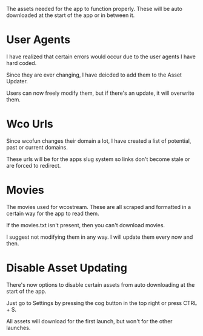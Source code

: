 The assets needed for the app to function properly. These will be auto downloaded at the start of the app or in between it.

# User Agents

I have realized that certain errors would occur due to the user agents I have hard coded.

Since they are ever changing, I have deicded to add them to the Asset Updater.

Users can now freely modify them, but if there's an update, it will overwrite them.

# Wco Urls

Since wcofun changes their domain a lot, I have created a list of potential, past or current domains.

These urls will be for the apps slug system so links don't become stale or are forced to redirect.

# Movies

The movies used for wcostream. These are all scraped and formatted in a certain way for the app to read them.

If the movies.txt isn't present, then you can't download movies.

I suggest not modifying them in any way. I will update them every now and then.

# Disable Asset Updating

There's now options to disable certain assets from auto downloading at the start of the app.

Just go to Settings by pressing the cog button in the top right or press CTRL + S.

All assets will download for the first launch, but won't for the other launches.
